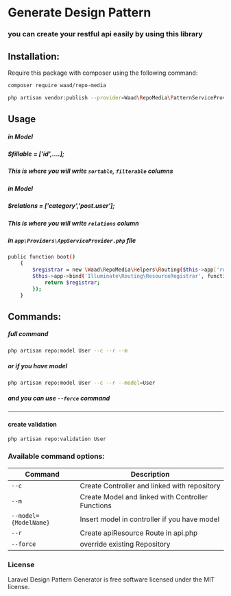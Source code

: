
# Generate Design Pattern
### you can create your restful api easily by using this library


## Installation:
Require this package with composer using the following command:

```sh
composer require waad/repo-media
```

```sh
php artisan vendor:publish --provider=Waad\RepoMedia\PatternServiceProvider 
```

## Usage
##### in Model
##### $fillable = ['id',....];
##### This is where you will write  `sortable`, `filterable` columns 


##### in Model
##### $relations = ['category','post.user']; 
##### This is where you will write `relations` column 

##### in  `app\Providers\AppServiceProvider.php` file

```sh
public function boot()
    {
        $registrar = new \Waad\RepoMedia\Helpers\Routing($this->app['router']);
        $this->app->bind('Illuminate\Routing\ResourceRegistrar', function () use ($registrar) {
            return $registrar;
        });
    }
```

## Commands:
##### full command
```sh
php artisan repo:model User --c --r --m
```
##### or if you have model 
```sh
php artisan repo:model User --c --r --model=User
```
##### and you can use `--force` command

---

#### create validation 
```sh
php artisan repo:validation User
```


### Available command options:

Command | Description
--------- | -------
`--c` | Create Controller and linked with repository
`--m` | Create Model and linked with Controller Functions
`--model={ModelName}` | Insert model in controller if you have model
`--r` | Create apiResource Route in api.php
`--force` | override existing Repository





### License

Laravel Design Pattern Generator is free software licensed under the MIT license.

